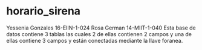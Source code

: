 # horario_sirena
 Yessenia Gonzales 16-EIIN-1-024  Rosa German 14-MIIT-1-040   Esta base de datos contiene 3 tablas las cuales 2 de ellas contienen 2 campos y una de ellas contiene 3 campos y están conectadas mediante la llave foranea. 
